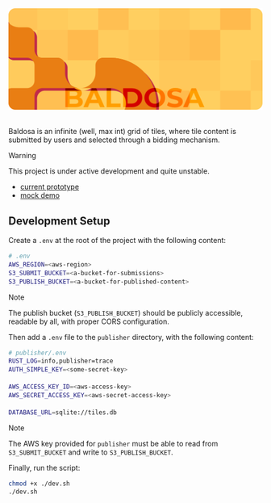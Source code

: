 <div align="center">
<img src="banner.png">
</div>

<br>

Baldosa is an infinite (well, max int) grid of tiles, where tile content is submitted by users and selected through a bidding mechanism.

> [!WARNING]
> This project is under active development and quite unstable.

- [current prototype](https://loreanvictor.github.io/baldosa)
- [mock demo](https://baldosa.surge.sh)

## Development Setup

Create a `.env` at the root of the project
with the following content:

```bash
# .env
AWS_REGION=<aws-region>
S3_SUBMIT_BUCKET=<a-bucket-for-submissions>
S3_PUBLISH_BUCKET=<a-bucket-for-published-content>
```

> [!NOTE]
>
> The publish bucket (`S3_PUBLISH_BUCKET`) should be publicly accessible, readable by all, with proper CORS configuration.

Then add a `.env` file to the `publisher` directory, with the following content:

```bash
# publisher/.env
RUST_LOG=info,publisher=trace
AUTH_SIMPLE_KEY=<some-secret-key>

AWS_ACCESS_KEY_ID=<aws-access-key>
AWS_SECRET_ACCESS_KEY=<aws-secret-access-key>

DATABASE_URL=sqlite://tiles.db
```

> [!NOTE]
>
> The AWS key provided for `publisher` must be able to read from `S3_SUBMIT_BUCKET` and write to `S3_PUBLISH_BUCKET`.

Finally, run the script:

```bash
chmod +x ./dev.sh
./dev.sh
```
